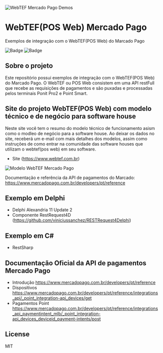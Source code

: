 ![WebTEF Mercado Pago Demos](https://github.com/sacfiscal/WebTEFMercadoPago/blob/main/img/logo.png)
# WebTEF(POS Web) Mercado Pago
Exemplos de integração com o WebTEF(POS Web) do Marcado Pago

![Badge](https://img.shields.io/static/v1?label=delphi&message=language&color=blue&style=for-the-badge&logo=delphi)
![Badge](https://img.shields.io/static/v1?label=Csharp&message=framework&color=blue&style=for-the-badge&logo=csharp)


## Sobre o projeto 
  Este repositório possui exemplos de integração com o WebTEF(POS Web) do Marcado Pago. O WebTEF ou POS Web consistem em uma API restFull que recebe as requisições de pagamentos e são puxadas e processadas pelos terminais Ponit Pro2 e Point Smart.

## Site do projeto WebTEF(POS Web) com modelo técnico e de negócio para software house 
  Neste site você tem o resumo do modelo técnico de funcionamento asism como o modleo de negócio para a software house. Ao deixar os dados no site, receberá um e-mail com mais detalhes dos modelos, assim como instruções de como entrar na comunidade das software houses que utilizam o webtef(pos web) em seu software.
  - Site (<https://www.webtef.com.br>)
  

![Modelo WebTEF Mercado Pago](https://github.com/sacfiscal/WebTEFMercadoPago/blob/main/img/webtef.png)  

Documentação e referência da API de pagamentos do Marcado: <https://www.mercadopago.com.br/developers/pt/reference>

## Exemplo em Delphi
- Delphi Alexandria 11 Update 2
- Componente RestRequest4D (<https://github.com/viniciussanchez/RESTRequest4Delphi>)

## Exemplo em C#
- RestSharp

## Documentação Oficial da API de pagamentos Mercado Pago
- Introdução <https://www.mercadopago.com.br/developers/pt/reference>
- Dispositivos <https://www.mercadopago.com.br/developers/pt/reference/integrations_api/_point_integration-api_devices/get>
- Pagamentos Point <https://www.mercadopago.com.br/developers/pt/reference/integrations_api_paymentintent_mlb/_point_integration-api_devices_deviceid_payment-intents/post>


## License
MIT